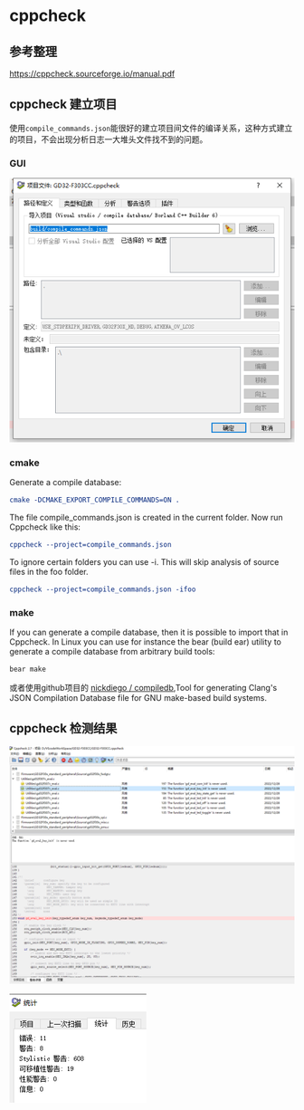 # cppcheck

## 参考整理

https://cppcheck.sourceforge.io/manual.pdf

## cppcheck 建立项目

使用`compile_commands.json`能很好的建立项目间文件的编译关系，这种方式建立的项目，不会出现分析日志一大堆头文件找不到的问题。

### GUI

![](2022-12-28-19-19-43.png)

### cmake
Generate a compile database:
```cmake
cmake -DCMAKE_EXPORT_COMPILE_COMMANDS=ON .
```
The file compile_commands.json is created in the current folder. Now run
Cppcheck like this:

```cmake
cppcheck --project=compile_commands.json
```
To ignore certain folders you can use -i. This will skip analysis of source files in
the foo folder.

```cmake
cppcheck --project=compile_commands.json -ifoo
```

### make
If you can generate a compile database, then it is possible to import that in
Cppcheck.
In Linux you can use for instance the bear (build ear) utility to generate a
compile database from arbitrary build tools:

```bash
bear make
```

或者使用github项目的 [nickdiego / compiledb](https://github.com/nickdiego/compiledb),Tool for generating Clang's JSON Compilation Database file for GNU make-based build systems.

## cppcheck 检测结果

![](2022-12-28-19-22-06.png)

![](2022-12-28-19-23-19.png)
